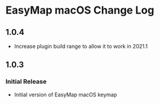 <!-- Keep a Changelog guide -> https://keepachangelog.com -->

# EasyMap macOS Change Log

## 1.0.4

- Increase plugin build range to allow it to work in 2021.1

## 1.0.3

### Initial Release

- Initial version of EasyMap macOS keymap

